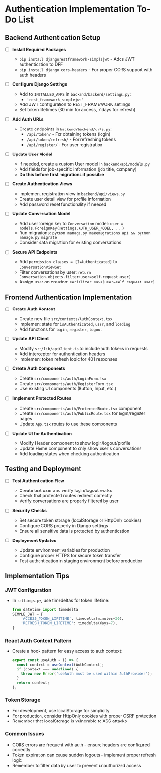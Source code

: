 # Authentication Implementation To-Do List

## Backend Authentication Setup

- [ ] **Install Required Packages**
  - `pip install djangorestframework-simplejwt` - Adds JWT authentication to DRF
  - `pip install django-cors-headers` - For proper CORS support with auth headers

- [ ] **Configure Django Settings**
  - Add to `INSTALLED_APPS` in `backend/backend/settings.py`:
    - `'rest_framework_simplejwt'`
  - Add JWT configuration to REST_FRAMEWORK settings
  - Set token lifetimes (30 min for access, 7 days for refresh)

- [ ] **Add Auth URLs**
  - Create endpoints in `backend/backend/urls.py`:
    - `/api/token/` - For obtaining tokens (login)
    - `/api/token/refresh/` - For refreshing tokens
    - `/api/register/` - For user registration

- [ ] **Update User Model**
  - If needed, create a custom User model in `backend/api/models.py`
  - Add fields for job-specific information (job title, company)
  - **Do this before first migrations if possible**

- [ ] **Create Authentication Views**
  - Implement registration view in `backend/api/views.py`
  - Create user detail view for profile information
  - Add password reset functionality if needed

- [ ] **Update Conversation Model**
  - Add user foreign key to `Conversation` model: `user = models.ForeignKey(settings.AUTH_USER_MODEL, ...)`
  - Run migrations: `python manage.py makemigrations api && python manage.py migrate`
  - Consider data migration for existing conversations

- [ ] **Secure API Endpoints**
  - Add `permission_classes = [IsAuthenticated]` to `ConversationViewSet`
  - Filter conversations by user: `return Conversation.objects.filter(user=self.request.user)`
  - Assign user on creation: `serializer.save(user=self.request.user)`

## Frontend Authentication Implementation

- [ ] **Create Auth Context**
  - Create new file `src/contexts/AuthContext.tsx`
  - Implement state for `isAuthenticated`, `user`, and `loading`
  - Add functions for `login`, `register`, `logout`

- [ ] **Update API Client**
  - Modify `src/lib/apiClient.ts` to include auth tokens in requests
  - Add interceptor for authentication headers
  - Implement token refresh logic for 401 responses

- [ ] **Create Auth Components**
  - Create `src/components/auth/LoginForm.tsx`
  - Create `src/components/auth/RegisterForm.tsx`
  - Use existing UI components (Button, Input, etc.)

- [ ] **Implement Protected Routes**
  - Create `src/components/auth/ProtectedRoute.tsx` component
  - Create `src/components/auth/PublicRoute.tsx` for login/register pages
  - Update `App.tsx` routes to use these components

- [ ] **Update UI for Authentication**
  - Modify Header component to show login/logout/profile
  - Update Home component to only show user's conversations
  - Add loading states when checking authentication

## Testing and Deployment

- [ ] **Test Authentication Flow**
  - Create test user and verify login/logout works
  - Check that protected routes redirect correctly
  - Verify conversations are properly filtered by user

- [ ] **Security Checks**
  - Set secure token storage (localStorage or HttpOnly cookies)
  - Configure CORS properly in Django settings
  - Ensure all sensitive data is protected by authentication

- [ ] **Deployment Updates**
  - Update environment variables for production
  - Configure proper HTTPS for secure token transfer
  - Test authentication in staging environment before production

## Implementation Tips

### JWT Configuration
- In `settings.py`, use timedeltas for token lifetime:
  ```python
  from datetime import timedelta
  SIMPLE_JWT = {
      'ACCESS_TOKEN_LIFETIME': timedelta(minutes=30),
      'REFRESH_TOKEN_LIFETIME': timedelta(days=7),
  }
  ```

### React Auth Context Pattern
- Create a hook pattern for easy access to auth context:
  ```typescript
  export const useAuth = () => {
    const context = useContext(AuthContext);
    if (context === undefined) {
      throw new Error('useAuth must be used within AuthProvider');
    }
    return context;
  };
  ```

### Token Storage
- For development, use localStorage for simplicity
- For production, consider HttpOnly cookies with proper CSRF protection
- Remember that localStorage is vulnerable to XSS attacks

### Common Issues
- CORS errors are frequent with auth - ensure headers are configured correctly
- Token expiration can cause sudden logouts - implement proper refresh logic
- Remember to filter data by user to prevent unauthorized access
